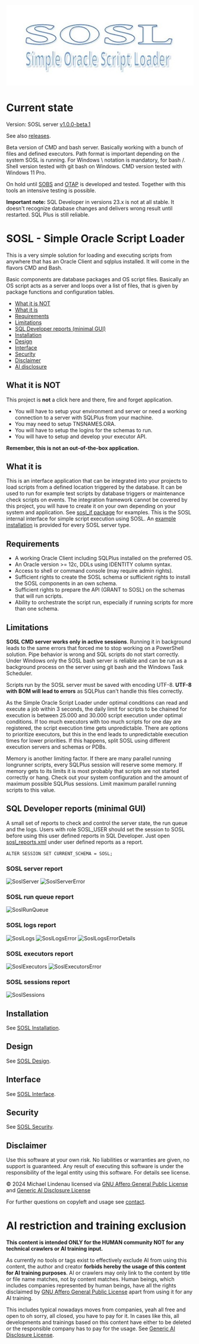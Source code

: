 ![Logo](https://github.com/AlterMannomann/sosl/blob/beta1/media/SOSL_logo.jpg)
# Current state
Version: SOSL server [v1.0.0-beta.1](https://github.com/AlterMannomann/sosl/releases/tag/v1.0.0-beta.1)

See also [releases](https://github.com/AlterMannomann/sosl/releases).

Beta version of CMD and bash server. Basically working with a bunch of files and defined executors. Path format is important depending on the system SOSL is running. For Windows \ notation is mandatory, for bash /. Shell version tested with git bash on Windows. CMD version tested with Windows 11 Pro.

On hold until [SOBS](https://github.com/AlterMannomann/sobs) and [OTAP](https://github.com/AlterMannomann/otap) is developed and tested. Together with this tools an intensive testing is possible.

**Important note:** SQL Developer in versions 23.x is not at all stable. It doesn't recognize database changes and delivers wrong result until restarted. SQL Plus is still reliable.

# SOSL - Simple Oracle Script Loader
This is a very simple solution for loading and executing scripts from anywhere that has an Oracle Client and sqlplus installed. It will come in the flavors CMD and Bash.

Basic components are database packages and OS script files. Basically an OS script acts as a server and loops over a list of files, that is given by package functions and configuration tables.

- [What it is NOT](#what-it-is-not)
- [What it is](#what-it-is)
- [Requirements](#requirements)
- [Limitations](#limitations)
- [SQL Developer reports (minimal GUI)](#sql-developer-reports-minimal-gui)
- [Installation](#installation)
- [Design](#design)
- [Interface](#interface)
- [Security](#security)
- [Disclaimer](#disclaimer)
- [AI disclosure](#ai-restriction-and-training-exclusion)
## What it is NOT
This project is **not** a click here and there, fire and forget application.

- You will have to setup your environment and server or need a working connection to a server with SQLPlus from your machine.
- You may need to setup TNSNAMES.ORA.
- You will have to setup the logins for the schemas to run.
- You will have to setup and develop your executor API.

**Remember, this is not an out-of-the-box application.**
## What it is
This is an interface application that can be integrated into your projects to load scripts from a defined location triggered by the database. It can be used to run for example test scripts by database triggers or maintenance check scripts on events. The integration framework cannot be covered by this project, you will have to create it on your own depending on your system and application. See [sosl_if package](sosl_ddl/packages/sosl_if.pks) for examples. This is the SOSL internal interface for simple script execution using SOSL. An [example installation](examples/README.md) is provided for every SOSL server type.
## Requirements
- A working Oracle Client including SQLPlus installed on the preferred OS.
- An Oracle version >= 12c, DDLs using IDENTITY column syntax.
- Access to shell or command console (may require admin rights).
- Sufficient rights to create the SOSL schema or sufficient rights to install the SOSL components in an own schema.
- Sufficient rights to prepare the API (GRANT to SOSL) on the schemas that will run scripts.
- Ability to orchestrate the script run, especially if running scripts for more than one schema.
## Limitations
**SOSL CMD server works only in active sessions**. Running it in background leads to the same errors that forced me to stop working on a PowerShell solution. Pipe behavior is wrong and SQL scripts do not start correctly. Under Windows only the SOSL bash server is reliable and can be run as a background process on the server using git bash and the Windows Task Scheduler.

Scripts run by the SOSL server must be saved with encoding UTF-8. **UTF-8 with BOM will lead to errors** as SQLPlus can't handle this files correctly.

As the Simple Oracle Script Loader under optimal conditions can read and execute a job within 3 seconds, the daily limit for scripts to be chained for execution is between 25.000 and 30.000 script execution under optimal conditions. If too much executors with too much scripts for one day are registered, the script execution time gets unpredictable. There are options to prioritize executors, but this in the end leads to unpredictable execution times for lower priorities. If this happens, split SOSL using different execution servers and schemas or PDBs.

Memory is another limiting factor. If there are many parallel running longrunner scripts, every SQLPlus session will reserve some memory. If memory gets to its limits it is most probably that scripts are not started correctly or hang. Check out your system configuration and the amount of maximum possible SQLPlus sessions. Limit maximum parallel running scripts to this value.
## SQL Developer reports (minimal GUI)
A small set of reports to check and control the server state, the run queue and the logs. Users with role SOSL_USER should set the session to SOSL before using this user defined reports in SQL Developer. Just open [sosl_reports.xml](sosl_templates/reports/sosl_reports.xml) under user defined reports as a report.

    ALTER SESSION SET CURRENT_SCHEMA = SOSL;

### SOSL server report
![SoslServer](https://github.com/user-attachments/assets/8789a361-edc0-4748-a74d-5838f92b22ee)
![SoslServerError](https://github.com/user-attachments/assets/e1390d6b-3f09-4691-8f92-f29ec5878f00)
### SOSL run queue report
![SoslRunQueue](https://github.com/user-attachments/assets/177d9ccb-6e4e-4b51-9594-3e354e6e1535)
### SOSL logs report
![SoslLogs](https://github.com/user-attachments/assets/e266bd76-9a1d-4455-9eb1-dda2aa1c5455)
![SoslLogsError](https://github.com/user-attachments/assets/ef6ad3d3-35e7-4c9f-addd-c2b360814415)
![SoslLogsErrorDetails](https://github.com/user-attachments/assets/175c2171-51a2-4e5e-99ca-7765303b7876)
### SOSL executors report
![SoslExecutors](https://github.com/user-attachments/assets/cbc155ca-4811-471a-b42e-4e2abfa3ea93)
![SoslExecutorsError](https://github.com/user-attachments/assets/8819454c-553c-4f5f-836b-3586bfad298c)
### SOSL sessions report
![SoslSessions](https://github.com/user-attachments/assets/950da49d-e1c3-4002-b2e3-4dd18d78c5b6)

## Installation
See [SOSL Installation](setup/README.md).
## Design
See [SOSL Design](DESIGN.md).
## Interface
See [SOSL Interface](INTERFACE.md).
## Security
See [SOSL Security](SECURITY.md).
## Disclaimer
Use this software at your own risk. No liabilities or warranties are given, no support is guaranteed. Any result of executing this software is under the responsibility of the legal entity using this software. For details see license.

&copy; 2024 Michael Lindenau licensed via [GNU Affero General Public License](https://www.gnu.org/licenses/agpl-3.0.txt) and [Generic AI Disclosure License](https://toent.ch/licenses/AI_DISCLOSURE_LICENSE_V1)

For further questions on copyleft and usage see [contact](CONTACT.md).

# AI restriction and training exclusion
**This content is intended ONLY for the HUMAN community NOT for any technical crawlers or AI training input.**

As currently no tools or tags exist to effectively exclude AI from using this content, the author and creator **forbids hereby the usage of this content for AI training purposes**. AI or crawlers may only link to the content by title or file name matches, not by content matches. Human beings, which includes companies represented by human beings, have all the rights disclaimed by [GNU Affero General Public License](https://www.gnu.org/licenses/agpl-3.0.txt) apart from using it for any AI training.

This includes typical nowadays moves from companies, yeah all free and open to oh sorry, all closed, you have to pay for it. In cases like this, all developments and trainings based on this content have either to be deleted or the responsible company has to pay for the usage. See [Generic AI Disclosure License](https://toent.ch/licenses/AI_DISCLOSURE_LICENSE_V1).
